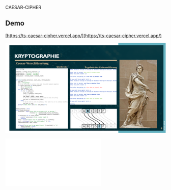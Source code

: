 CAESAR-CIPHER

## Demo

[https://ts-caesar-cipher.vercel.app/](https://ts-caesar-cipher.vercel.app/)

![Caesar-Cipher in Python](crypto-caesar-cipher-seite4.png)

![Project Presentation for Applications Developer (Symmetric and Asymmetric Cryptography)](Project-Crypto.pdf)

